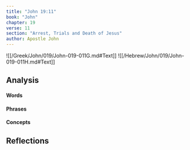 ```yaml
---
title: "John 19:11"
book: "John"
chapter: 19
verse: 11
section: "Arrest, Trials and Death of Jesus"
author: Apostle John
---
```

![[/Greek/John/019/John-019-011G.md#Text]]
![[/Hebrew/John/019/John-019-011H.md#Text]]

## Analysis

#### Words

#### Phrases

#### Concepts

## Reflections

